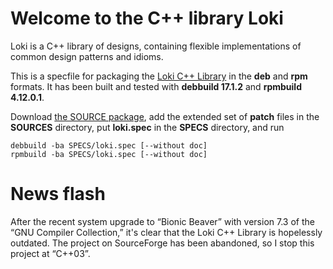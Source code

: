 # Welcome to the C++ library Loki

Loki is a C++ library of designs, containing flexible implementations of common
design patterns and idioms. 

This is a specfile for packaging the [Loki C++
Library](http://loki-lib.sourceforge.net/) in the **deb** and **rpm** formats.
It has been built and tested with **debbuild 17.1.2** and **rpmbuild
4.12.0.1**.

Download [the SOURCE
package](https://downloads.sourceforge.net/project/loki-lib/Loki/Loki%200.1.7/loki-0.1.7.tar.bz2),
add the extended set of **patch** files in the **SOURCES** directory,
put **loki.spec** in the **SPECS** directory, and run

    debbuild -ba SPECS/loki.spec [--without doc]
    rpmbuild -ba SPECS/loki.spec [--without doc]

# News flash

After the recent system upgrade to “Bionic Beaver” with version 7.3 of the
“GNU Compiler Collection,” it's clear that the Loki C++ Library is hopelessly
outdated. The project on SourceForge has been abandoned, so I stop this
project at “C++03”.
